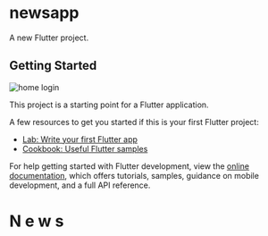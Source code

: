 # newsapp

A new Flutter project.

## Getting Started

![home login]([assets/gitImge/Screenshot%202024-12-04%20064731.png](https://github.com/zico2m/NewsApp/blob/4a4a7d02416311b08c105a29cdf0e9d1d4584556/Screenshot%202024-12-04%20064731.png))

This project is a starting point for a Flutter application.

A few resources to get you started if this is your first Flutter project:

- [Lab: Write your first Flutter app](https://docs.flutter.dev/get-started/codelab)
- [Cookbook: Useful Flutter samples](https://docs.flutter.dev/cookbook)

For help getting started with Flutter development, view the
[online documentation](https://docs.flutter.dev/), which offers tutorials,
samples, guidance on mobile development, and a full API reference.

# N e w s
